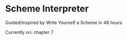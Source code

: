 # Scheme Interpreter
Guided/inspired by Write Yourself a Scheme in 48 hours

Currently on: chapter 7
